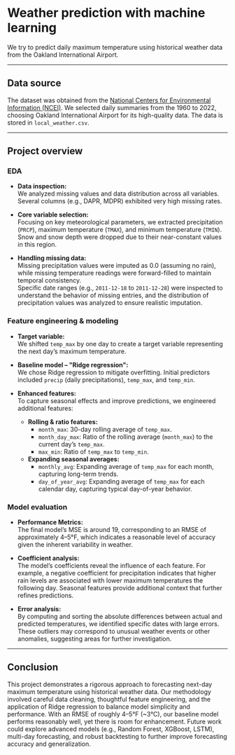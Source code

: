 # Weather prediction with machine learning

We try to predict daily maximum temperature using historical weather data from the Oakland International Airport.

---

## Data source

The dataset was obtained from the [National Centers for Environmental Information (NCEI)](https://www.ncdc.noaa.gov/cdo-web/search). We selected daily summaries from the 1960 to 2022, choosing Oakland International Airport for its high-quality data. The data is stored in `local_weather.csv`.

---

## Project overview

### EDA
- **Data inspection:**  
  We analyzed missing values and data distribution across all variables. Several columns (e.g., DAPR, MDPR) exhibited very high missing rates.
  
- **Core variable selection:**  
  Focusing on key meteorological parameters, we extracted precipitation (`PRCP`), maximum temperature (`TMAX`), and minimum temperature (`TMIN`). Snow and snow depth were dropped due to their near-constant values in this region.

- **Handling missing data:**  
  Missing precipitation values were imputed as 0.0 (assuming no rain), while missing temperature readings were forward-filled to maintain temporal consistency.  
  Specific date ranges (e.g., `2011-12-18` to `2011-12-28`) were inspected to understand the behavior of missing entries, and the distribution of precipitation values was analyzed to ensure realistic imputation.

### Feature engineering & modeling
- **Target variable:**  
  We shifted `temp_max` by one day to create a target variable representing the next day’s maximum temperature.
  
- **Baseline model – "Ridge regression":**  
  We chose Ridge regression to mitigate overfitting. Initial predictors included `precip` (daily precipitations), `temp_max`, and `temp_min`.  

- **Enhanced features:**  
  To capture seasonal effects and improve predictions, we engineered additional features:
  - **Rolling & ratio features:**  
    - `month_max`: 30-day rolling average of `temp_max`.
    - `month_day_max`: Ratio of the rolling average (`month_max`) to the current day’s `temp_max`.
    - `max_min`: Ratio of `temp_max` to `temp_min`.
  - **Expanding seasonal averages:**  
    - `monthly_avg`: Expanding average of `temp_max` for each month, capturing long-term trends.
    - `day_of_year_avg`: Expanding average of `temp_max` for each calendar day, capturing typical day-of-year behavior.

### Model evaluation
- **Performance Metrics:**  
  The final model’s MSE is around 19, corresponding to an RMSE of approximately 4–5°F, which indicates a reasonable level of accuracy given the inherent variability in weather.
  
- **Coefficient analysis:**  
  The model’s coefficients reveal the influence of each feature. For example, a negative coefficient for precipitation indicates that higher rain levels are associated with lower maximum temperatures the following day. Seasonal features provide additional context that further refines predictions.
  
- **Error analysis:**  
  By computing and sorting the absolute differences between actual and predicted temperatures, we identified specific dates with large errors. These outliers may correspond to unusual weather events or other anomalies, suggesting areas for further investigation.

---

## Conclusion

This project demonstrates a rigorous approach to forecasting next-day maximum temperature using historical weather data. Our methodology involved careful data cleaning, thoughtful feature engineering, and the application of Ridge regression to balance model simplicity and performance. With an RMSE of roughly 4–5°F (~3°C), our baseline model performs reasonably well, yet there is room for enhancement. Future work could explore advanced models (e.g., Random Forest, XGBoost, LSTM), multi-day forecasting, and robust backtesting to further improve forecasting accuracy and generalization.
